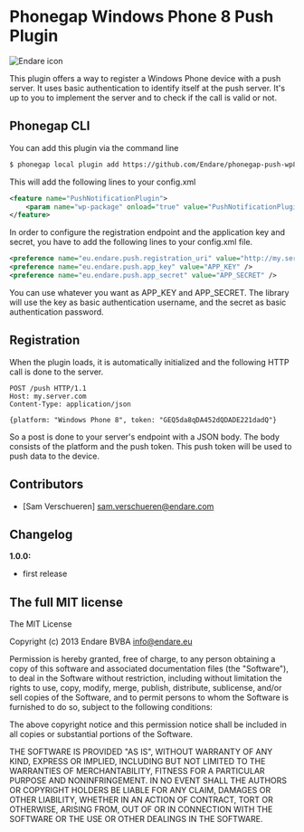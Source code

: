 # Phonegap Windows Phone 8 Push Plugin

![Endare icon](http://www.endare.eu/images/logo.png)

This plugin offers a way to register a Windows Phone device with a push server. It uses basic authentication to identify itself
at the push server. It's up to you to implement the server and to check if the call is valid or not.

## Phonegap CLI
You can add this plugin via the command line

```bash
$ phonegap local plugin add https://github.com/Endare/phonegap-push-wp8.git
```

This will add the following lines to your config.xml

```xml
<feature name="PushNotificationPlugin">
    <param name="wp-package" onload="true" value="PushNotificationPlugin" />
</feature>
```

In order to configure the registration endpoint and the application key and secret, you have to add the following lines to your
config.xml file.

```xml
<preference name="eu.endare.push.registration_uri" value="http://my.server.com/push" />
<preference name="eu.endare.push.app_key" value="APP_KEY" />
<preference name="eu.endare.push.app_secret" value="APP_SECRET" />
```

You can use whatever you want as APP_KEY and APP_SECRET. The library will use the key as basic authentication username, and the
secret as basic authentication password.

## Registration
When the plugin loads, it is automatically initialized and the following HTTP call is done to the server.

```
POST /push HTTP/1.1
Host: my.server.com
Content-Type: application/json

{platform: "Windows Phone 8", token: "GEQ5da8qDA452dQDADE221dadQ"}
```

So a post is done to your server's endpoint with a JSON body. The body consists of the platform and the push token. This push token will be
used to push data to the device.

## Contributors
 * [Sam Verschueren]     <sam.verschueren@endare.com>

## Changelog
**1.0.0:**
 * first release
 
## The full MIT license

The MIT License

Copyright (c) 2013 Endare BVBA <info@endare.eu>

Permission is hereby granted, free of charge, to any person obtaining a copy
of this software and associated documentation files (the "Software"), to deal
in the Software without restriction, including without limitation the rights
to use, copy, modify, merge, publish, distribute, sublicense, and/or sell
copies of the Software, and to permit persons to whom the Software is
furnished to do so, subject to the following conditions:

The above copyright notice and this permission notice shall be included in
all copies or substantial portions of the Software.

THE SOFTWARE IS PROVIDED "AS IS", WITHOUT WARRANTY OF ANY KIND, EXPRESS OR
IMPLIED, INCLUDING BUT NOT LIMITED TO THE WARRANTIES OF MERCHANTABILITY,
FITNESS FOR A PARTICULAR PURPOSE AND NONINFRINGEMENT. IN NO EVENT SHALL THE
AUTHORS OR COPYRIGHT HOLDERS BE LIABLE FOR ANY CLAIM, DAMAGES OR OTHER
LIABILITY, WHETHER IN AN ACTION OF CONTRACT, TORT OR OTHERWISE, ARISING FROM,
OUT OF OR IN CONNECTION WITH THE SOFTWARE OR THE USE OR OTHER DEALINGS IN
THE SOFTWARE.